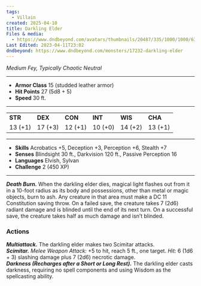 ```yaml
---
tags:
  - Villain
created: 2025-04-10
title: Darkling Elder
Files & media:
  - https://www.dndbeyond.com/avatars/thumbnails/20487/335/1000/1000/637677953105014863.jpeg
Last Edited: 2023-04-11T23:02
dndbeyond: https://www.dndbeyond.com/monsters/17232-darkling-elder
---
```


_Medium Fey, Typically Chaotic Neutral_

---

- **Armor Class** 15 (studded leather armor)
- **Hit Points** 27 (5d8 + 5)
- **Speed** 30 ft.

---

|   |   |   |   |   |   |
|---|---|---|---|---|---|
|**STR**|**DEX**|**CON**|**INT**|**WIS**|**CHA**|
|13 (+1)|17 (+3)|12 (+1)|10 (+0)|14 (+2)|13 (+1)|

---

- **Skills** Acrobatics +5, Deception +3, Perception +6, Stealth +7
- **Senses** Blindsight 30 ft., Darkvision 120 ft., Passive Perception 16
- **Languages** Elvish, Sylvan
- **Challenge** 2 (450 XP)

---

_**Death Burn.**_ When the darkling elder dies, magical light flashes out from it in a 10-foot radius as its body and possessions, other than metal or magic objects, burn to ash. Any creature in that area must make a DC 11 Constitution saving throw. On a failed save, the creature takes 7 (2d6) radiant damage and is blinded until the end of its next turn. On a successful save, the creature takes half as much damage and isn’t blinded.

### Actions

_**Multiattack.**_ The darkling elder makes two Scimitar attacks.  
_**Scimitar.** Melee Weapon Attack:_ +5 to hit, reach 5 ft., one target. _Hit:_ 6 (1d6 + 3) slashing damage plus 7 (2d6) necrotic damage.  
_**Darkness (Recharges after a Short or Long Rest).**_ The darkling elder casts darkness, requiring no spell components and using Wisdom as the spellcasting ability.